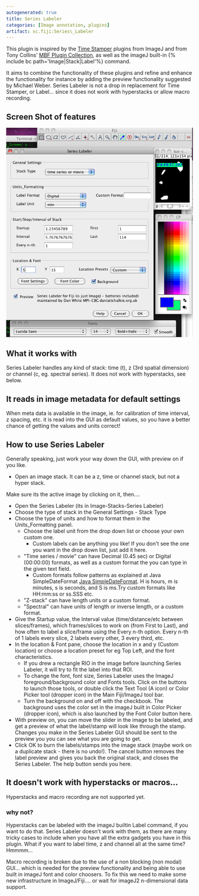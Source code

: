 ```yaml
---
autogenerated: true
title: Series Labeler
categories: [Image annotation, plugins]
artifact: sc.fiji:Series\_Labeler
---
```


This plugin is inspired by the [Time Stamper](/plugins/time-stamper) plugins from ImageJ and from Tony Collins' [MBF Plugin Collection](/software/mbf-imagej), as well as the imageJ built-in {% include bc path='Image|Stack|Label'%} command.

It aims to combine the functionality of these plugins and refine and enhance the functionality for instance by adding the preview functionality suggested by Michael Weber. Series Labeler is not a drop in replacement for Time Stamper, or Label... since it does not work with hyperstacks or allow macro recording.

## Screen Shot of features

![](/media/series-labeler-screen-shot.png)

## What it works with

Series Labeler handles any kind of stack: time (t), z (3rd spatial dimension) or channel (c, eg. spectral series). It does not work with hyperstacks, see below.

## It reads in image metadata for default settings

When meta data is available in the image, ie. for calibration of time interval, z spacing, etc. it is read into the GUI as default values, so you have a better chance of getting the values and units correct!

## How to use Series Labeler

Generally speaking, just work your way down the GUI, with preview on if you like.

-   Open an image stack. It can be a z, time or channel stack, but not a hyper stack.

Make sure its the active image by clicking on it, then....

-   Open the Series Labeler (its in Image-Stacks-Series Labeler)
-   Choose the type of stack in the General Settings - Stack Type
-   Choose the type of units and how to format them in the Units\_Formatting panel.
    -   Choose the label unit from the drop down list or choose your own custom one.
        -   Custom labels can be anything you like! If you don't see the one you want in the drop down list, just add it here.
    -   "Time series / movie" can have Decimal (0.45 sec) or Digital (00:00:00) formats, as well as a custom format the you can type in the given text field.
        -   Custom formats follow patterns as explained at Java SimpleDateFormat [Java SimpleDateFormat](http://download.oracle.com/docs/cd/E17476_01/javase/1.4.2/docs/api/java/text/SimpleDateFormat.html). H is hours, m is minutes, s is seconds, and S is ms.Try custom formats like HH:mm:ss or ss.SSS etc.
    -   "Z-stack" can have length units or a custom format.
    -   "Spectral" can have units of length or inverse length, or a custom format.
-   Give the Startup value, the Interval value (time/distance/etc between slices/frames), which frames/slices to work on (from First to Last), and how often to label a slice/frame using the Every n-th option. Every n-th of 1 labels every slice, 2 labels every other, 3 every third, etc.
-   In the location & Font pane, choose the location in x and y (Custom location) or choose a location preset for eg Top Left, and the font characteristics.
    -   If you drew a rectangle RIO in the image before launching Series Labeler, it will try to fit the label into that ROI.
    -   To change the font, font size, Series Labeler uses the ImageJ foreground/background color and Fonts tools. Click on the buttons to launch those tools, or double click the Text Tool (A icon) or Color Picker tool (dropper icon) in the Main Fiji/ImageJ tool bar.
    -   Turn the background on and off with the checkbook. The background uses the color set in the imageJ built in Color Picker (dropper icon), which is also launched by the Font Color button here.
-   With preview on, you can move the slider in the image to be labeled, and get a preview of what the label/stamp will look like through the stamp. Changes you make in the Series Labeler GUI should be sent to the preview you you can see what you are going to get.
-   Click OK to burn the labels/stamps into the image stack (maybe work on a duplicate stack - there is no undo!). The cancel button removes the label preview and gives you back the original stack, and closes the Series Labeler. The help button sends you here.

## It doesn't work with hyperstacks or macros...

Hyperstacks and macro recording are not supported yet.

### why not?

Hyperstacks can be labeled with the imageJ builtin Label command, if you want to do that. Series Labeler doesn't work with them, as there are many tricky cases to include when you have all the extra gadgets you have in this plugin. What if you want to label time, z and channel all at the same time? Hmmmm...

Macro recording is broken due to the use of a non blocking (non modal) GUI... which is needed for the preview functionality and being able to use built in imageJ font and color choosers. To fix this we need to make some new infrastructure in ImageJ/Fiji.... or wait for imageJ2 n-dimensional data support.
